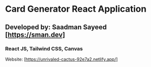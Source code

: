 # Card Generator React Application
## Developed by: Saadman Sayeed [https://sman.dev]
### React JS, Tailwind CSS, Canvas

Website: [https://unrivaled-cactus-92e7a2.netlify.app/]